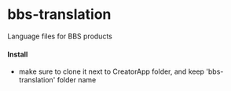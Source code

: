 # bbs-translation
Language files for BBS products

#### Install

- make sure to clone it next to CreatorApp folder, and keep 'bbs-translation' folder name
